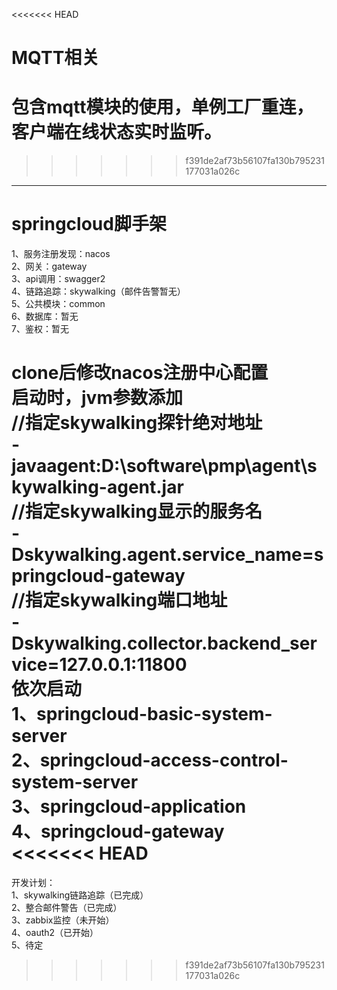 <<<<<<< HEAD
# MQTT相关
包含mqtt模块的使用，单例工厂重连，客户端在线状态实时监听。
=======
>>>>>>> f391de2af73b56107fa130b795231177031a026c
****
# springcloud脚手架
1、服务注册发现：nacos  
2、网关：gateway  
3、api调用：swagger2  
4、链路追踪：skywalking（邮件告警暂无）  
5、公共模块：common  
6、数据库：暂无  
7、鉴权：暂无  

clone后修改nacos注册中心配置  
启动时，jvm参数添加  
//指定skywalking探针绝对地址  
-javaagent:D:\software\pmp\agent\skywalking-agent.jar  
//指定skywalking显示的服务名  
-Dskywalking.agent.service_name=springcloud-gateway  
//指定skywalking端口地址  
-Dskywalking.collector.backend_service=127.0.0.1:11800  
依次启动  
1、springcloud-basic-system-server  
2、springcloud-access-control-system-server  
3、springcloud-application  
4、springcloud-gateway  
<<<<<<< HEAD
=======

开发计划：  
1、skywalking链路追踪（已完成）  
2、整合邮件警告（已完成）  
3、zabbix监控（未开始）  
4、oauth2（已开始）  
5、待定
>>>>>>> f391de2af73b56107fa130b795231177031a026c
